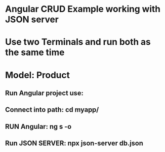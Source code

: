 
# Angular CRUD Example working with JSON server

# Use two Terminals and run both as the same time
# Model: Product

## Run Angular project use:
## Connect into path: cd myapp/
## RUN Angular: ng s -o
## Run JSON SERVER: npx json-server db.json

 
